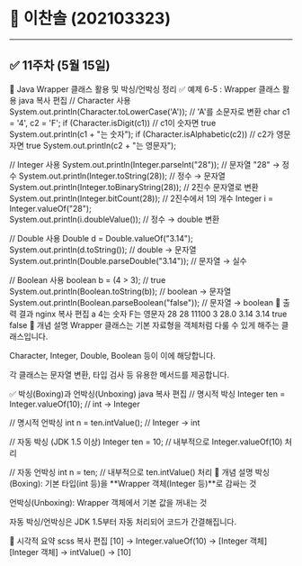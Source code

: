 # 📘 이찬솔 (202103323)

---

## ✅ 11주차 (5월 15일)

📘 Java Wrapper 클래스 활용 및 박싱/언박싱 정리
✅ 예제 6-5 : Wrapper 클래스 활용
java
복사
편집
// Character 사용
System.out.println(Character.toLowerCase('A')); // 'A'를 소문자로 변환
char c1 = '4', c2 = 'F';
if (Character.isDigit(c1))                     // c1이 숫자면 true
    System.out.println(c1 + "는 숫자");
if (Character.isAlphabetic(c2))                // c2가 영문자면 true
    System.out.println(c2 + "는 영문자");

// Integer 사용
System.out.println(Integer.parseInt("28"));        // 문자열 "28" → 정수
System.out.println(Integer.toString(28));          // 정수 → 문자열
System.out.println(Integer.toBinaryString(28));    // 2진수 문자열로 변환
System.out.println(Integer.bitCount(28));          // 2진수에서 1의 개수
Integer i = Integer.valueOf("28");                 
System.out.println(i.doubleValue());               // 정수 → double 변환

// Double 사용
Double d = Double.valueOf("3.14");
System.out.println(d.toString());                  // double → 문자열
System.out.println(Double.parseDouble("3.14"));    // 문자열 → 실수

// Boolean 사용
boolean b = (4 > 3);                                // true
System.out.println(Boolean.toString(b));           // boolean → 문자열
System.out.println(Boolean.parseBoolean("false")); // 문자열 → boolean
📌 출력 결과
nginx
복사
편집
a
4는 숫자
F는 영문자
28
28
11100
3
28.0
3.14
3.14
true
false
💬 개념 설명
Wrapper 클래스는 기본 자료형을 객체처럼 다룰 수 있게 해주는 클래스입니다.

Character, Integer, Double, Boolean 등이 이에 해당합니다.

각 클래스는 문자열 변환, 타입 검사 등 유용한 메서드를 제공합니다.

✅ 박싱(Boxing)과 언박싱(Unboxing)
java
복사
편집
// 명시적 박싱
Integer ten = Integer.valueOf(10); // int → Integer

// 명시적 언박싱
int n = ten.intValue(); // Integer → int

// 자동 박싱 (JDK 1.5 이상)
Integer ten = 10; // 내부적으로 Integer.valueOf(10) 처리

// 자동 언박싱
int n = ten; // 내부적으로 ten.intValue() 처리
💬 개념 설명
박싱(Boxing): 기본 타입(int 등)을 **Wrapper 객체(Integer 등)**로 감싸는 것

언박싱(Unboxing): Wrapper 객체에서 기본 값을 꺼내는 것

자동 박싱/언박싱은 JDK 1.5부터 자동 처리되어 코드가 간결해집니다.

📌 시각적 요약
scss
복사
편집
[10]  → Integer.valueOf(10) → [Integer 객체]
[Integer 객체] → intValue() → [10]
